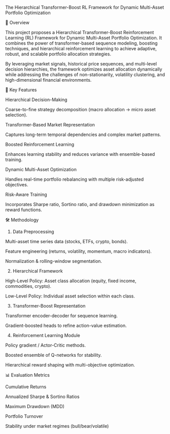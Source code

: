 The Hierarchical Transformer-Boost RL Framework for Dynamic Multi-Asset Portfolio Optimization


📌 Overview

This project proposes a Hierarchical Transformer-Boost Reinforcement Learning (RL) Framework for Dynamic Multi-Asset Portfolio Optimization. It combines the power of transformer-based sequence modeling, boosting techniques, and hierarchical reinforcement learning to achieve adaptive, robust, and scalable portfolio allocation strategies.

By leveraging market signals, historical price sequences, and multi-level decision hierarchies, the framework optimizes asset allocation dynamically while addressing the challenges of non-stationarity, volatility clustering, and high-dimensional financial environments.

🚀 Key Features

Hierarchical Decision-Making

Coarse-to-fine strategy decomposition (macro allocation → micro asset selection).

Transformer-Based Market Representation

Captures long-term temporal dependencies and complex market patterns.

Boosted Reinforcement Learning

Enhances learning stability and reduces variance with ensemble-based training.

Dynamic Multi-Asset Optimization

Handles real-time portfolio rebalancing with multiple risk-adjusted objectives.

Risk-Aware Training

Incorporates Sharpe ratio, Sortino ratio, and drawdown minimization as reward functions.

🛠️ Methodology
1. Data Preprocessing

Multi-asset time series data (stocks, ETFs, crypto, bonds).

Feature engineering (returns, volatility, momentum, macro indicators).

Normalization & rolling-window segmentation.

2. Hierarchical Framework

High-Level Policy: Asset class allocation (equity, fixed income, commodities, crypto).

Low-Level Policy: Individual asset selection within each class.

3. Transformer-Boost Representation

Transformer encoder-decoder for sequence learning.

Gradient-boosted heads to refine action-value estimation.

4. Reinforcement Learning Module

Policy gradient / Actor-Critic methods.

Boosted ensemble of Q-networks for stability.

Hierarchical reward shaping with multi-objective optimization.

📊 Evaluation Metrics

Cumulative Returns

Annualized Sharpe & Sortino Ratios

Maximum Drawdown (MDD)

Portfolio Turnover

Stability under market regimes (bull/bear/volatile)
